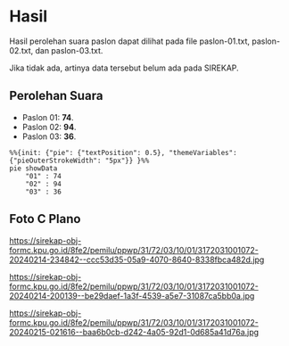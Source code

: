 # Hasil

Hasil perolehan suara paslon dapat dilihat pada file paslon-01.txt, paslon-02.txt, dan paslon-03.txt.

Jika tidak ada, artinya data tersebut belum ada pada SIREKAP.

## Perolehan Suara

 * Paslon 01: **74**.
 * Paslon 02: **94**.
 * Paslon 03: **36**.

```mermaid
%%{init: {"pie": {"textPosition": 0.5}, "themeVariables": {"pieOuterStrokeWidth": "5px"}} }%%
pie showData
    "01" : 74
    "02" : 94
    "03" : 36
```
## Foto C Plano

https://sirekap-obj-formc.kpu.go.id/8fe2/pemilu/ppwp/31/72/03/10/01/3172031001072-20240214-234842--ccc53d35-05a9-4070-8640-8338fbca482d.jpg

https://sirekap-obj-formc.kpu.go.id/8fe2/pemilu/ppwp/31/72/03/10/01/3172031001072-20240214-200139--be29daef-1a3f-4539-a5e7-31087ca5bb0a.jpg

https://sirekap-obj-formc.kpu.go.id/8fe2/pemilu/ppwp/31/72/03/10/01/3172031001072-20240215-021616--baa6b0cb-d242-4a05-92d1-0d685a41d76a.jpg
